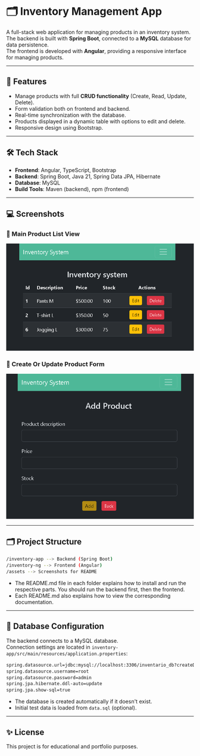 # 🗂️ Inventory Management App

A full-stack web application for managing products in an inventory system.  
The backend is built with **Spring Boot**, connected to a **MySQL** database for data persistence.  
The frontend is developed with **Angular**, providing a responsive interface for managing products.

---

## 🚀 Features

- Manage products with full **CRUD functionality** (Create, Read, Update, Delete).
- Form validation both on frontend and backend.
- Real-time synchronization with the database.
- Products displayed in a dynamic table with options to edit and delete.
- Responsive design using Bootstrap.

---

## 🛠️ Tech Stack

- **Frontend**: Angular, TypeScript, Bootstrap
- **Backend**: Spring Boot, Java 21, Spring Data JPA, Hibernate
- **Database**: MySQL
- **Build Tools**: Maven (backend), npm (frontend)

---

## 💻 Screenshots

### 🔸 Main Product List View
![Product List](./assets/index.png)

### 🔸 Create Or Update Product Form
![Create Product](./assets/add-product.png)

---

## 🗂️ Project Structure

```bash
/inventory-app --> Backend (Spring Boot)
/inventory-ng --> Frontend (Angular)
/assets --> Screenshots for README
```
- The README.md file in each folder explains how to install and run the respective parts. You should run the backend first, then the frontend.
- Each README.md also explains how to view the corresponding documentation.

---

## 🔗 Database Configuration

The backend connects to a MySQL database.  
Connection settings are located in `inventory-app/src/main/resources/application.properties`:

```bash
spring.datasource.url=jdbc:mysql://localhost:3306/inventario_db?createDatabaseIfNotExist=true
spring.datasource.username=root
spring.datasource.password=admin
spring.jpa.hibernate.ddl-auto=update
spring.jpa.show-sql=true
```
- The database is created automatically if it doesn't exist.
- Initial test data is loaded from `data.sql` (optional).

---

## ✨ License
This project is for educational and portfolio purposes.
